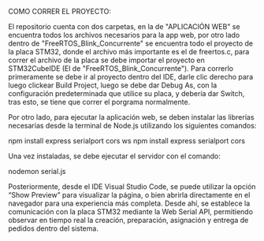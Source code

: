COMO CORRER EL PROYECTO:

El repositorio cuenta con dos carpetas, en la de "APLICACIÓN WEB" se encuentra todos los archivos necesarios para la app web, por otro lado dentro de "FreeRTOS_Blink_Concurrente" se encuentra todo el proyecto de la placa STM32, donde el archivo más importante es el de freertos.c, para correr el archivo de la placa se debe importar el proyecto en STM32CubeIDE (El de "FreeRTOS_Blink_Concurrente"). Para correrlo primeramente se debe ir al proyecto dentro del IDE, darle clic derecho para luego clickear Build Project, luego se debe dar Debug As, con la configuración predeterminada que utilice su placa, y debería dar Switch, tras esto, se tiene que correr el porgrama normalmente.

Por otro lado, para ejecutar la aplicación web, se deben instalar las librerías necesarias desde la terminal de Node.js utilizando los siguientes comandos:

npm install express serialport cors ws
npm install express serialport cors


Una vez instaladas, se debe ejecutar el servidor con el comando:

nodemon serial.js


Posteriormente, desde el IDE Visual Studio Code, se puede utilizar la opción “Show Preview” para visualizar la página, o bien abrirla directamente en el navegador para una experiencia más completa. Desde ahí, se establece la comunicación con la placa STM32 mediante la Web Serial API, permitiendo observar en tiempo real la creación, preparación, asignación y entrega de pedidos dentro del sistema.
